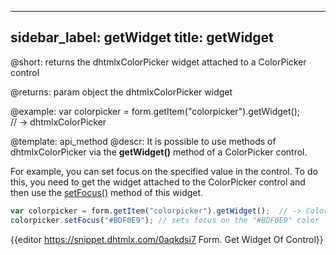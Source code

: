 
---
sidebar_label: getWidget
title: getWidget
---          

@short: returns the dhtmlxColorPicker widget attached to a ColorPicker control



@returns:
param   object    the dhtmlxColorPicker widget

@example:
var colorpicker = form.getItem("colorpicker").getWidget();  
// -> dhtmlxColorPicker


@template: api_method
@descr:
It is possible to use methods of dhtmlxColorPicker via the **getWidget()** method of a ColorPicker control.

For example, you can set focus on the specified value in the control. To do this, you need to get the widget attached to the ColorPicker control and then use the [setFocus()](colorpicker/api/colorpicker_setfocus_method.md) method of this widget.

~~~js
var colorpicker = form.getItem("colorpicker").getWidget();  // -> ColorPicker
colorpicker.setFocus("#BDF0E9"); // sets focus on the "#BDF0E9" color
~~~

{{editor    https://snippet.dhtmlx.com/0aqkdsi7	Form. Get Widget Of Control}}

